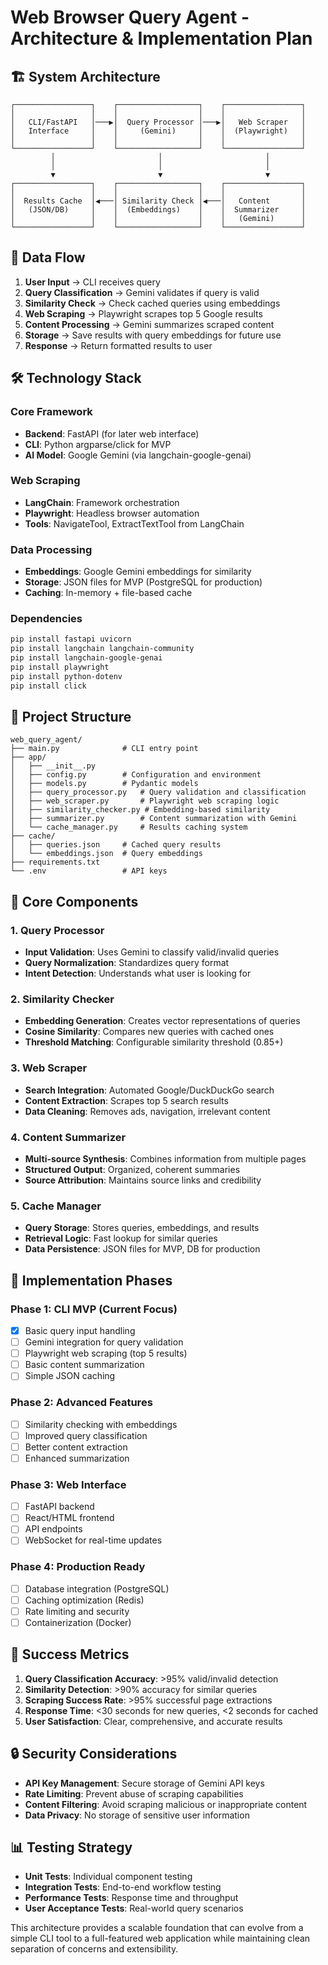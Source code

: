 # Web Browser Query Agent - Architecture & Implementation Plan

## 🏗️ System Architecture

```
┌─────────────────┐    ┌──────────────────┐    ┌─────────────────┐
│                 │    │                  │    │                 │
│   CLI/FastAPI   │───▶│  Query Processor │───▶│   Web Scraper   │
│   Interface     │    │     (Gemini)     │    │  (Playwright)   │
│                 │    │                  │    │                 │
└─────────────────┘    └──────────────────┘    └─────────────────┘
         │                       │                       │
         │                       │                       │
         ▼                       ▼                       ▼
┌─────────────────┐    ┌──────────────────┐    ┌─────────────────┐
│                 │    │                  │    │                 │
│  Results Cache  │◀───│ Similarity Check │◀───│   Content       │
│   (JSON/DB)     │    │  (Embeddings)    │    │  Summarizer     │
│                 │    │                  │    │   (Gemini)      │
└─────────────────┘    └──────────────────┘    └─────────────────┘
```

## 🔄 Data Flow

1. **User Input** → CLI receives query
2. **Query Classification** → Gemini validates if query is valid
3. **Similarity Check** → Check cached queries using embeddings
4. **Web Scraping** → Playwright scrapes top 5 Google results
5. **Content Processing** → Gemini summarizes scraped content
6. **Storage** → Save results with query embeddings for future use
7. **Response** → Return formatted results to user

## 🛠️ Technology Stack

### Core Framework
- **Backend**: FastAPI (for later web interface)
- **CLI**: Python argparse/click for MVP
- **AI Model**: Google Gemini (via langchain-google-genai)

### Web Scraping
- **LangChain**: Framework orchestration
- **Playwright**: Headless browser automation
- **Tools**: NavigateTool, ExtractTextTool from LangChain

### Data Processing
- **Embeddings**: Google Gemini embeddings for similarity
- **Storage**: JSON files for MVP (PostgreSQL for production)
- **Caching**: In-memory + file-based cache

### Dependencies
```bash
pip install fastapi uvicorn
pip install langchain langchain-community
pip install langchain-google-genai
pip install playwright
pip install python-dotenv
pip install click
```

## 📁 Project Structure

```
web_query_agent/
├── main.py              # CLI entry point
├── app/
│   ├── __init__.py
│   ├── config.py        # Configuration and environment
│   ├── models.py        # Pydantic models
│   ├── query_processor.py   # Query validation and classification
│   ├── web_scraper.py       # Playwright web scraping logic
│   ├── similarity_checker.py # Embedding-based similarity
│   ├── summarizer.py        # Content summarization with Gemini
│   └── cache_manager.py     # Results caching system
├── cache/
│   ├── queries.json     # Cached query results
│   └── embeddings.json  # Query embeddings
├── requirements.txt
└── .env                 # API keys
```

## 🔧 Core Components

### 1. Query Processor
- **Input Validation**: Uses Gemini to classify valid/invalid queries
- **Query Normalization**: Standardizes query format
- **Intent Detection**: Understands what user is looking for

### 2. Similarity Checker
- **Embedding Generation**: Creates vector representations of queries
- **Cosine Similarity**: Compares new queries with cached ones
- **Threshold Matching**: Configurable similarity threshold (0.85+)

### 3. Web Scraper
- **Search Integration**: Automated Google/DuckDuckGo search
- **Content Extraction**: Scrapes top 5 search results
- **Data Cleaning**: Removes ads, navigation, irrelevant content

### 4. Content Summarizer
- **Multi-source Synthesis**: Combines information from multiple pages
- **Structured Output**: Organized, coherent summaries
- **Source Attribution**: Maintains source links and credibility

### 5. Cache Manager
- **Query Storage**: Stores queries, embeddings, and results
- **Retrieval Logic**: Fast lookup for similar queries
- **Data Persistence**: JSON files for MVP, DB for production

## 🚀 Implementation Phases

### Phase 1: CLI MVP (Current Focus)
- [x] Basic query input handling
- [ ] Gemini integration for query validation
- [ ] Playwright web scraping (top 5 results)
- [ ] Basic content summarization
- [ ] Simple JSON caching

### Phase 2: Advanced Features
- [ ] Similarity checking with embeddings
- [ ] Improved query classification
- [ ] Better content extraction
- [ ] Enhanced summarization

### Phase 3: Web Interface
- [ ] FastAPI backend
- [ ] React/HTML frontend
- [ ] API endpoints
- [ ] WebSocket for real-time updates

### Phase 4: Production Ready
- [ ] Database integration (PostgreSQL)
- [ ] Caching optimization (Redis)
- [ ] Rate limiting and security
- [ ] Containerization (Docker)

## 🎯 Success Metrics

1. **Query Classification Accuracy**: >95% valid/invalid detection
2. **Similarity Detection**: >90% accuracy for similar queries
3. **Scraping Success Rate**: >95% successful page extractions
4. **Response Time**: <30 seconds for new queries, <2 seconds for cached
5. **User Satisfaction**: Clear, comprehensive, and accurate results

## 🔒 Security Considerations

- **API Key Management**: Secure storage of Gemini API keys
- **Rate Limiting**: Prevent abuse of scraping capabilities
- **Content Filtering**: Avoid scraping malicious or inappropriate content
- **Data Privacy**: No storage of sensitive user information

## 📊 Testing Strategy

- **Unit Tests**: Individual component testing
- **Integration Tests**: End-to-end workflow testing
- **Performance Tests**: Response time and throughput
- **User Acceptance Tests**: Real-world query scenarios

This architecture provides a scalable foundation that can evolve from a simple CLI tool to a full-featured web application while maintaining clean separation of concerns and extensibility.